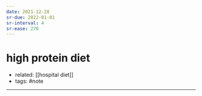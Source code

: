 ```yaml
---
date: 2021-12-28
sr-due: 2022-01-01
sr-interval: 4
sr-ease: 270
---
```


# high protein diet

- related: [[hospital diet]]
- tags: #note
---
